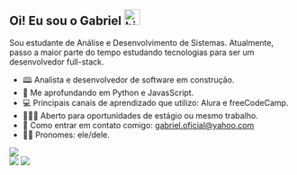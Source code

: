 ## Oi! Eu sou o Gabriel <img src="https://user-images.githubusercontent.com/1303154/88677602-1635ba80-d120-11ea-84d8-d263ba5fc3c0.gif" width="28px" height="28px" alt="hi">

Sou estudante de Análise e Desenvolvimento de Sistemas. Atualmente, passo a maior parte do tempo estudando tecnologias para ser um desenvolvedor full-stack. 

- 🕮 Analista e desenvolvedor de software em construção.
- 🌱 Me aprofundando em Python e JavasScript.
- 💻 Principais canais de aprendizado que utilizo: Alura e freeCodeCamp.
- 👨🏻‍💻 Aberto para oportunidades de estágio ou mesmo trabalho.
- 📨 Como entrar em contato comigo: gabriel.oficial@yahoo.com 
- 👨🏻 Pronomes: ele/dele.
<div style="display: inline_block">
  <a href="https://www.linkedin.com/in/gabrie7santos" target="_blank"><img src="https://img.shields.io/badge/LinkedIn-0077B5?style=for-the-badge&logo=linkedin&logoColor=white"></a>
</div>
<div style="display: inline_block">
  <img src="https://github-readme-stats.vercel.app/api?username=gabriel7ven&show_icons=true&hide=prs,contribs&theme=vue-dark#gh-dark-mode-only">
  <img src="https://github-readme-stats.vercel.app/api/top-langs/?username=gabriel7ven&layout=compact">
</div>

